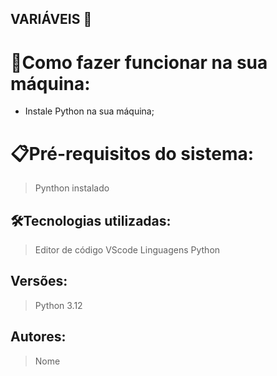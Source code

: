 ## VARIÁVEIS 🚀




# 🔌Como fazer funcionar na sua máquina:

- Instale Python na sua máquina;


# 📋Pré-requisitos do sistema:

> Pynthon instalado


## 🛠️Tecnologias utilizadas:

> Editor de código VScode
Linguagens Python


## Versões:

> Python 3.12


## Autores:

> Nome
